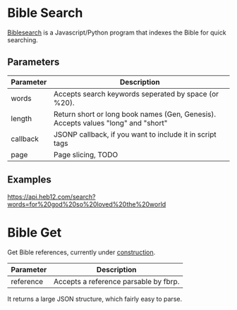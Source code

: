 # Bible Search
[Biblesearch](https://code.theres.life/heb12/bsearchpyjs/) is a Javascript/Python program that indexes the Bible for quick searching.  

## Parameters
| Parameter | Description |
| ----- | ----- |
| words | Accepts search keywords seperated by space (or %20). |
| length | Return short or long book names (Gen, Genesis). Accepts values "long" and "short" |
| callback | JSONP callback, if you want to include it in script tags |
| page | Page slicing, TODO |

## Examples
https://api.heb12.com/search?words=for%20god%20so%20loved%20the%20world

# Bible Get
Get Bible references, currently under [construction](https://code.theres.life/heb12/cbibleget).  

| Parameter | Description |
| --------- | ----------- |
| reference | Accepts a reference parsable by fbrp. |

It returns a large JSON structure, which fairly easy to parse.